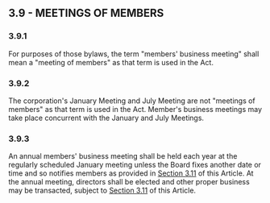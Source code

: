 ## **3.9 - MEETINGS OF MEMBERS**
 
### **3.9.1**

For purposes of those bylaws, the term "members' business meeting" shall mean a "meeting of members" as that term is used in the Act. 
 
### **3.9.2**

The corporation's January Meeting and July Meeting are not "meetings of members" as that term is used in the Act. Member's business meetings may take place concurrent with the January and July Meetings.

### **3.9.3**

An annual members' business meeting shall be held each year at the regularly scheduled January meeting unless the Board fixes another date or time and so notifies members as provided in [Section 3.11](https://github.com/ESIPFed/Governance/blob/master/Bylaws/Article%2003%20Members/3.11%20Notice%20of%20meetings.md) of this Article. At the annual meeting, directors shall be elected and other proper business may be transacted, subject to [Section 3.11](https://github.com/ESIPFed/Governance/blob/master/Bylaws/Article%2003%20Members/3.11%20Notice%20of%20meetings.md) of this Article.


